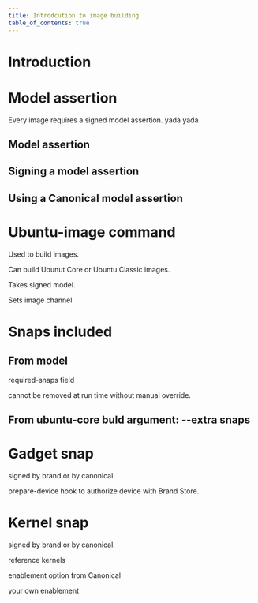 ```yaml
---
title: Introdcution to image building
table_of_contents: true
---
```


# Introduction

# Model assertion

Every image requires a signed model assertion. yada yada

## Model assertion

## Signing a model assertion

## Using a Canonical model assertion

# Ubuntu-image command

Used to build images. 

Can build Ubunut Core or Ubuntu Classic images. 

Takes signed model. 

Sets image channel.

# Snaps included

## From model

required-snaps field

cannot be removed at run time without manual override.

## From ubuntu-core buld argument: --extra snaps

# Gadget snap

signed by brand or by canonical.

prepare-device hook to authorize device with Brand Store.

# Kernel snap

signed by brand or by canonical.

reference kernels

enablement option from Canonical

your own enablement


